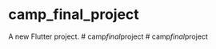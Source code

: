 # camp_final_project

A new Flutter project.
#   c a m p _ f i n a l _ p r o j e c t  
 #   c a m p _ f i n a l _ p r o j e c t  
 